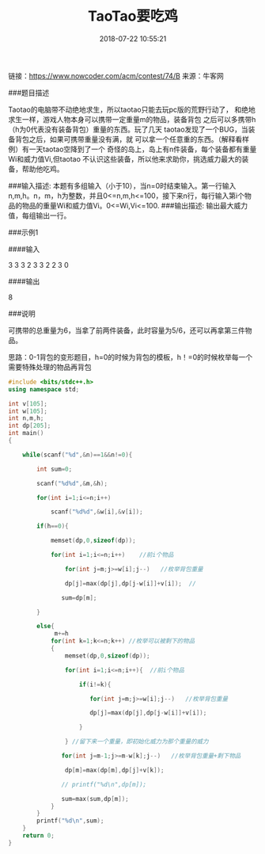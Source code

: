 ﻿---
title: TaoTao要吃鸡
date: 2018-07-22 10:55:21
tags:
- 背包问题
- Nowcoder
categories:
- ACM
- 背包问题
description: 2018年全国多校算法寒假训练营练习比赛（第二场）B(0 1背包变化 特殊处理一个物品)
top:
---


链接：https://www.nowcoder.com/acm/contest/74/B
来源：牛客网

###题目描述


 Taotao的电脑带不动绝地求生，所以taotao只能去玩pc版的荒野行动了，
和绝地求生一样，游戏人物本身可以携带一定重量m的物品，装备背包
之后可以多携带h（h为0代表没有装备背包）重量的东西。玩了几天
taotao发现了一个BUG，当装备背包之后，如果可携带重量没有满，就
可以拿一个任意重的东西。（解释看样例）有一天taotao空降到了一个
奇怪的岛上，岛上有n件装备，每个装备都有重量Wi和威力值Vi,但taotao
不认识这些装备，所以他来求助你，挑选威力最大的装备，帮助他吃鸡。

###输入描述:
本题有多组输入（小于10），当n=0时结束输入。第一行输入n,m,h。n，m，h为整数，并且0<=n,m,h<=100，接下来n行，每行输入第i个物品的物品的重量Wi和威力值Vi。0<=Wi,Vi<=100.
###输出描述:
输出最大威力值，每组输出一行。

###示例1

####输入

3 3 3
2 3
3 2
2 3
0


####输出

8


###说明

可携带的总重量为6，当拿了前两件装备，此时容量为5/6，还可以再拿第三件物品。

思路：0-1背包的变形题目，h=0的时候为背包的模板，h！=0的时候枚举每一个需要特殊处理的物品再背包
```c++
#include <bits/stdc++.h>
using namespace std;

int v[105];
int w[105];
int n,m,h;
int dp[205];
int main()
{

    while(scanf("%d",&n)==1&&n!=0){

        int sum=0;

        scanf("%d%d",&m,&h);

        for(int i=1;i<=n;i++)

            scanf("%d%d",&w[i],&v[i]);

        if(h==0){

            memset(dp,0,sizeof(dp));

            for(int i=1;i<=n;i++)    //前i个物品

                for(int j=m;j>=w[i];j--)   //枚举背包重量

                dp[j]=max(dp[j],dp[j-w[i]]+v[i]);  //

               sum=dp[m];

        }

        else{
             m+=h
            for(int k=1;k<=n;k++) //枚举可以被剩下的物品
            {
                memset(dp,0,sizeof(dp));

                for(int i=1;i<=n;i++){  //前i个物品

                    if(i!=k){

                       for(int j=m;j>=w[i];j--)   //枚举背包重量

                       dp[j]=max(dp[j],dp[j-w[i]]+v[i]);

                    }

                } //留下来一个重量，即初始化威力为那个重量的威力

               for(int j=m-1;j>=m-w[k];j--)   //枚举背包重量+剩下物品

                dp[m]=max(dp[m],dp[j]+v[k]);

               // printf("%d\n",dp[m]);

               sum=max(sum,dp[m]);
            }
        }
        printf("%d\n",sum);
    }
    return 0;
}

```

